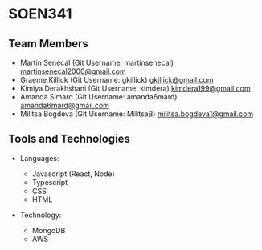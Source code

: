 # SOEN341

## Team Members
- Martin Senécal (Git Username: martinsenecal) martinsenecal2000@gmail.com
- Graeme Killick (Git Username: gkillick) gkillick@gmail.com
- Kimiya Derakhshani (Git Username: kimdera) kimdera199@gmail.com
- Amanda Simard (Git Username: amanda6mard) amanda6mard@gmail.com
- Militsa Bogdeva (Git Username: MilitsaB) militsa.bogdeva1@gmail.com


## Tools and Technologies
- Languages:
  - Javascript (React, Node)
  - Typescript
  - CSS
  - HTML
  
- Technology:
  - MongoDB
  - AWS
  
